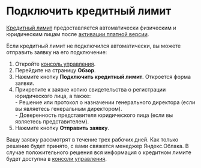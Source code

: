 # Подключить кредитный лимит 

[Кредитный лимит](../concepts/credit-limit.md) предоставляется автоматически физическим и юридическим лицам после [активации платной версии](../operations/activate-commercial.md).

Если кредитный лимит не подключился автоматически, вы можете отправить заявку на его подключение: 
1. Откройте [консоль управления](https://console.cloud.yandex.ru/billing). 
1. Перейдите на страницу **Обзор**.
1. Нажмите кнопку **Подключить кредитный лимит**. Откроется форма заявки. 
1. Прикрепите к заявке копию свидетельства о регистрации юридического лица, а также:<br/>- Решение или протокол о назначении генерального директора (если вы являетесь генеральным директором).<br/>- Доверенность представителя юридического лица (если вы являетесь представителем).
1. Нажмите кнопку **Отправить заявку**.

 
Вашу заявку рассмотрят в течение трех рабочих дней. Как только решение будет принято, с вами свяжется менеджер Яндекс.Облака. В случае положительного решения вся информация о кредитном лимите будет доступна  в [консоли управления](https://console.cloud.yandex.ru/billing).

